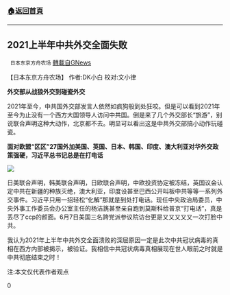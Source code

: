 ###  [:house:返回首頁](https://github.com/ourhimalayas/txt)
---

## 2021上半年中共外交全面失败
` 日本东京方舟农场` [轉載自GNews](https://gnews.org/zh-hans/1304511/)

【日本东京方舟农场】 作者:DK小白 校对:文小律

**外交部从战狼外交到碰瓷外交**

2021年至今，中共国外交部发言人依然如疯狗般到处狂咬。但是可以看到2021年至今为止没有一个西方大国领导人访问中共国。倒是来了几个外交部长“旅游”，别说联合声明这种大动作，北京都不去。明显可以看出这是中共外交部搞小动作玩碰瓷。

**面对欧盟“区区”27国外加美国、英国、日本、韩国、印度、澳大利亚对华外交政策强硬，习近平总书记总是在打电话**

![]()![](https://gnews-media-offload.s3.amazonaws.com/wp-content/uploads/2021/06/07030510/A58AAACA-C2E4-45BB-BAA3-DE5A8C5FBA17.jpeg)

日美联合声明，韩美联合声明，日欧联合声明，中欧投资协定被冻结，英国议会认定中共在新疆的种族灭绝，澳大利亚，印度设甚至巴西公开叫板中共等等一系列外交事件。习近平只用一招轻松“化解”那就是到处打电话。现任中央政治局委员，中央外事工作委员会办公室主任的杨洁篪甚至亲自跑到莫斯科给普京“打电话”，真是丢尽了ccp的颜面。6月7日美国三名跨党派参议院访台更是又又又又又一次打脸中共。

我认为2021年上半年中共外交全面溃败的深层原因一定是此次中共冠状病毒的真相在西方内部被揭示，被验证。我相信中共冠状病毒真相展现在世人眼前之时就是中共彻底结束之时！

注:本文仅代表作者观点

0
